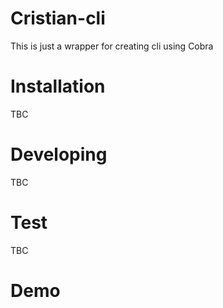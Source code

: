 # Cristian-cli

This is just a wrapper for creating cli using Cobra

# Installation
TBC

# Developing
TBC

# Test
TBC

# Demo
